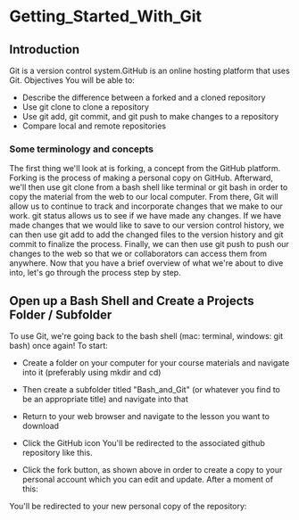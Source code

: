 # Getting_Started_With_Git
## Introduction
Git is a version control system.GitHub is an online hosting platform that uses Git.
Objectives
You will be able to:
- Describe the difference between a forked and a cloned repository
- Use git clone to clone a repository
- Use git add, git commit, and git push to make changes to a repository
- Compare local and remote repositories
### Some terminology and concepts
The first thing we'll look at is forking, a concept from the GitHub platform.
Forking is the process of making a personal copy on GitHub.
Afterward, we'll then use git clone from a bash shell like terminal or git bash in order to copy the material from the web to our local computer.
From there, Git will allow us to continue to track and incorporate changes that we make to our work.
git status allows us to see if we have made any changes.
If we have made changes that we would like to save to our version control history, we can then use git add to add the changed files to the version history and git commit to finalize the process. Finally, we can then use git push to push our changes to the web so that we or collaborators can access them from anywhere.
Now that you have a brief overview of what we're about to dive into, let's go through the process step by step.
## Open up a Bash Shell and Create a Projects Folder / Subfolder
To use Git, we're going back to the bash shell (mac: terminal, windows: git bash) once again! To start:
- Create a folder on your computer for your course materials and navigate into it (preferably using mkdir and cd)
- Then create a subfolder titled "Bash_and_Git" (or whatever you find to be an appropriate title) and navigate into that
- Return to your web browser and navigate to the lesson you want to download
- Click the GitHub icon
You'll be redirected to the associated github repository like this.

- Click the fork button, as shown above in order to create a copy to your personal account which you can edit and update.
After a moment of this:

You'll be redirected to your new personal copy of the repository:
